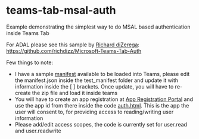# teams-tab-msal-auth
Example demonstrating the simplest way to do MSAL based authentication inside Teams Tab

For ADAL please see this sample by [Richard diZerega](https://github.com/richdizz): https://github.com/richdizz/Microsoft-Teams-Tab-Auth

Few things to note:

- I have a sample [manifest](https://github.com/paragppp/teams-tab-msal-auth/tree/master/manifest) available to be loaded into Teams, please edit the manifest.json inside the test_manifest folder and update it with information inside the [ ] brackets. Once update, you will have to re-create the zip file and load it inside teams
- You will have to create an app registration at [App Registration Portal](https://apps.dev.microsoft.com) and use the app id from there inside the code [auth.html](https://github.com/paragppp/teams-tab-msal-auth/blob/master/msalAuth/auth.html). This is the app the user will consent to, for providing access to reading/writing user information
- Please add/edit access scopes, the code is currently set for user.read and user.readwrite
